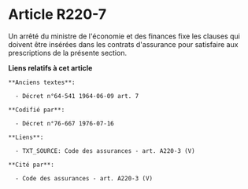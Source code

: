 # Article R220-7

Un arrêté du ministre de l'économie et des finances fixe les clauses qui doivent être insérées dans les contrats d'assurance
pour satisfaire aux prescriptions de la présente section.

**Liens relatifs à cet article**

	**Anciens textes**:

	  - Décret n°64-541 1964-06-09 art. 7

	**Codifié par**:

	  - Décret n°76-667 1976-07-16

	**Liens**:

	  - TXT_SOURCE: Code des assurances - art. A220-3 (V)

	**Cité par**:

	  - Code des assurances - art. A220-3 (V)

